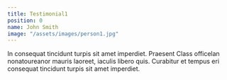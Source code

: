 ```yaml
---
title: Testimonial1
position: 0
name: John Smith
image: "/assets/images/person1.jpg"
---
```


In consequat tincidunt turpis sit amet imperdiet. Praesent Class officelan nonatoureanor mauris laoreet, iaculis libero quis. Curabitur et tempus eri consequat tincidunt turpis sit amet imperdiet. 